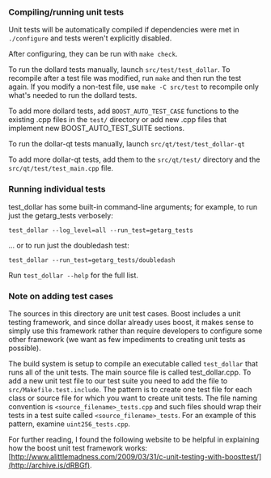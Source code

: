 ### Compiling/running unit tests

Unit tests will be automatically compiled if dependencies were met in `./configure`
and tests weren't explicitly disabled.

After configuring, they can be run with `make check`.

To run the dollard tests manually, launch `src/test/test_dollar`. To recompile
after a test file was modified, run `make` and then run the test again. If you
modify a non-test file, use `make -C src/test` to recompile only what's needed
to run the dollard tests.

To add more dollard tests, add `BOOST_AUTO_TEST_CASE` functions to the existing
.cpp files in the `test/` directory or add new .cpp files that
implement new BOOST_AUTO_TEST_SUITE sections.

To run the dollar-qt tests manually, launch `src/qt/test/test_dollar-qt`

To add more dollar-qt tests, add them to the `src/qt/test/` directory and
the `src/qt/test/test_main.cpp` file.

### Running individual tests

test_dollar has some built-in command-line arguments; for
example, to run just the getarg_tests verbosely:

    test_dollar --log_level=all --run_test=getarg_tests

... or to run just the doubledash test:

    test_dollar --run_test=getarg_tests/doubledash

Run `test_dollar --help` for the full list.

### Note on adding test cases

The sources in this directory are unit test cases.  Boost includes a
unit testing framework, and since dollar already uses boost, it makes
sense to simply use this framework rather than require developers to
configure some other framework (we want as few impediments to creating
unit tests as possible).

The build system is setup to compile an executable called `test_dollar`
that runs all of the unit tests.  The main source file is called
test_dollar.cpp. To add a new unit test file to our test suite you need
to add the file to `src/Makefile.test.include`. The pattern is to create
one test file for each class or source file for which you want to create
unit tests.  The file naming convention is `<source_filename>_tests.cpp`
and such files should wrap their tests in a test suite
called `<source_filename>_tests`. For an example of this pattern,
examine `uint256_tests.cpp`.

For further reading, I found the following website to be helpful in
explaining how the boost unit test framework works:
[http://www.alittlemadness.com/2009/03/31/c-unit-testing-with-boosttest/](http://archive.is/dRBGf).
